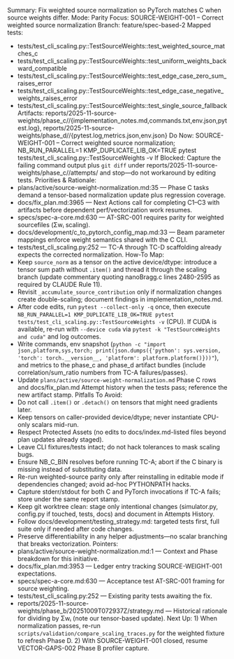 Summary: Fix weighted source normalization so PyTorch matches C when source weights differ.
Mode: Parity
Focus: SOURCE-WEIGHT-001 – Correct weighted source normalization
Branch: feature/spec-based-2
Mapped tests:
- tests/test_cli_scaling.py::TestSourceWeights::test_weighted_source_matches_c
- tests/test_cli_scaling.py::TestSourceWeights::test_uniform_weights_backward_compatible
- tests/test_cli_scaling.py::TestSourceWeights::test_edge_case_zero_sum_raises_error
- tests/test_cli_scaling.py::TestSourceWeights::test_edge_case_negative_weights_raises_error
- tests/test_cli_scaling.py::TestSourceWeights::test_single_source_fallback
Artifacts: reports/2025-11-source-weights/phase_c/<STAMP>/{implementation_notes.md,commands.txt,env.json,pytest.log}, reports/2025-11-source-weights/phase_d/<STAMP>/{pytest.log,metrics.json,env.json}
Do Now: SOURCE-WEIGHT-001 – Correct weighted source normalization; NB_RUN_PARALLEL=1 KMP_DUPLICATE_LIB_OK=TRUE pytest tests/test_cli_scaling.py::TestSourceWeights -v
If Blocked: Capture the failing command output plus `git diff` under reports/2025-11-source-weights/phase_c/<STAMP>/attempts/ and stop—do not workaround by editing tests.
Priorities & Rationale:
- plans/active/source-weight-normalization.md:35 — Phase C tasks demand a tensor-based normalization update plus regression coverage.
- docs/fix_plan.md:3965 — Next Actions call for completing C1–C3 with artifacts before dependent perf/vectorization work resumes.
- specs/spec-a-core.md:630 — AT-SRC-001 requires parity for weighted sourcefiles (Σwᵢ scaling).
- docs/development/c_to_pytorch_config_map.md:33 — Beam parameter mappings enforce weight semantics shared with the C CLI.
- tests/test_cli_scaling.py:252 — TC-A through TC-D scaffolding already expects the corrected normalization.
How-To Map:
- Keep `source_norm` as a tensor on the active device/dtype: introduce a tensor sum path without `.item()` and thread it through the scaling branch (update commentary quoting nanoBragg.c lines 2480-2595 as required by CLAUDE Rule 11).
- Revisit `_accumulate_source_contribution` only if normalization changes create double-scaling; document findings in implementation_notes.md.
- After code edits, run `pytest --collect-only -q` once, then execute `NB_RUN_PARALLEL=1 KMP_DUPLICATE_LIB_OK=TRUE pytest tests/test_cli_scaling.py::TestSourceWeights -v` (CPU). If CUDA is available, re-run with `--device cuda` via `pytest -k "TestSourceWeights and cuda"` and log outcomes.
- Write commands, env snapshot (`python -c "import json,platform,sys,torch; print(json.dumps({'python': sys.version, 'torch': torch.__version__, 'platform': platform.platform()}))"`), and metrics to the phase_c and phase_d artifact bundles (include correlation/sum_ratio numbers from TC-A failures/passes).
- Update `plans/active/source-weight-normalization.md` Phase C rows and docs/fix_plan.md Attempt history when the tests pass; reference the new artifact stamp.
Pitfalls To Avoid:
- Do not call `.item()` or `.detach()` on tensors that might need gradients later.
- Keep tensors on caller-provided device/dtype; never instantiate CPU-only scalars mid-run.
- Respect Protected Assets (no edits to docs/index.md-listed files beyond plan updates already staged).
- Leave CLI fixtures/tests intact; do not hack tolerances to mask scaling bugs.
- Ensure NB_C_BIN resolves before running TC-A; abort if the C binary is missing instead of substituting data.
- Re-run weighted-source parity only after reinstalling in editable mode if dependencies changed; avoid ad-hoc PYTHONPATH hacks.
- Capture stderr/stdout for both C and PyTorch invocations if TC-A fails; store under the same report stamp.
- Keep git worktree clean: stage only intentional changes (simulator.py, config.py if touched, tests, docs) and document in Attempts History.
- Follow docs/development/testing_strategy.md: targeted tests first, full suite only if needed after code changes.
- Preserve differentiability in any helper adjustments—no scalar branching that breaks vectorization.
Pointers:
- plans/active/source-weight-normalization.md:1 — Context and Phase breakdown for this initiative.
- docs/fix_plan.md:3953 — Ledger entry tracking SOURCE-WEIGHT-001 expectations.
- specs/spec-a-core.md:630 — Acceptance test AT-SRC-001 framing for source weighting.
- tests/test_cli_scaling.py:252 — Existing parity tests awaiting the fix.
- reports/2025-11-source-weights/phase_b/20251009T072937Z/strategy.md — Historical rationale for dividing by Σwᵢ (note our tensor-based update).
Next Up: 1) When normalization passes, re-run `scripts/validation/compare_scaling_traces.py` for the weighted fixture to refresh Phase D. 2) With SOURCE-WEIGHT-001 closed, resume VECTOR-GAPS-002 Phase B profiler capture.
